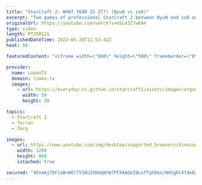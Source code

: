 ```yaml
---
title: "StarCraft 2: WHAT YEAR IS IT?! (ByuN vs soO)"
excerpt: "Two games of professional StarCraft 2 between ByuN and soO on old maps. In this video I cast a game of Zerg versus Terran on The King Sejong Station as well as Frost. Both of these maps were played in the early days of Legacy of the Void, and the earliest version of Frost is from back in Heart of the"
originalUrl: https://youtube.com/watch?v=mSL43Z7w6A4
type: video
length: PT35M12S
publishedDateTime: 2022-05-20T11:53:42Z
heat: 50

featuredContent: "<iframe width=\"800\" height=\"500\" frameborder=\"0\" src=\"https://www.youtube.com/embed/mSL43Z7w6A4\" allow=\"accelerometer; autoplay; encrypted-media; gyroscope; picture-in-picture\" allowfullscreen></iframe>"

provider:
  name: LowkoTV
  domain: lowko.tv
  images:
    - url: https://everyday-cc.github.io/starcraft2/assets/images/organizations/lowko.tv-50x50.jpg
      width: 50
      height: 50

topics:
  - StarCraft 2
  - Terran
  - Zerg

images:
  - url: https://www.youtube.com/img/desktop/supported_browsers/dinosaur.png
    width: 1200
    height: 800
    isCached: true

secured: "XEnmAj70FJaB+WOlTV16UIVH4qNYW7PFXAAQeINLefTqtDox/NdSgKC4f4o621V7I4jKbPdicJ/1ibC4DYdL0dsH1jUvCIes5O9M9FJmxAIehQBGB4a1tc8DnlnS6bqg6MlWuu24fazwCLMXw4RdjZ+/SVdXbhSryMq9WFTNhtONcL8ul6YgOMjxwAyM5BdIZHnJAaW7678hukqeXtj7v7Ml5tPpgePu+J2G6jkB1oRmb4j1Ioub15KsmHNkIaXyv+isRaOjwKrmv7FSbYhxGL/4hkgR4I84Y7o2m0H2Qu5rY+CtVso3RTrdDr+YD+p9bMGnrZFbC9Kuv7ctmJWfHuwTrMyHN34fBOpKVxBMtFvvuaE6rr+K93yAaMSFpUBBBMsBBf0QadUH+qxLtW4AoIHAtb770hs8j9d8uYo30L0=;U6Hgm2oNTH+iQGdQT4hn/A=="
---
```



